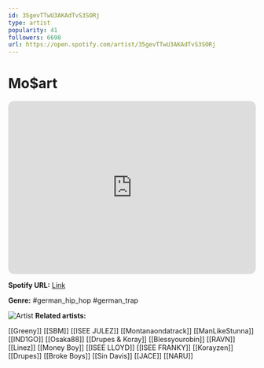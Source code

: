 ```yaml
---
id: 35gevTTwU3AKAdTvS3SORj
type: artist
popularity: 41
followers: 6698
url: https://open.spotify.com/artist/35gevTTwU3AKAdTvS3SORj
---
```

# Mo$art

<iframe style="border-radius:12px" src="https://open.spotify.com/embed/artist/35gevTTwU3AKAdTvS3SORj" width="100%" height="352" frameBorder="0" allowfullscreen="" allow="autoplay; clipboard-write; encrypted-media; fullscreen; picture-in-picture" loading="lazy"></iframe>

**Spotify URL:** [Link](https://open.spotify.com/artist/35gevTTwU3AKAdTvS3SORj)

**Genre:**  #german_hip_hop #german_trap

![Artist](https://i.scdn.co/image/ab6761610000e5eb640a71f1602b26d1f54406b7)
**Related artists:**

[[Greeny]]
[[SBM]]
[[ISEE JULEZ]]
[[Montanaondatrack]]
[[ManLikeStunna]]
[[IND1GO]]
[[Osaka88]]
[[Drupes & Koray]]
[[Blessyourobin]]
[[RAVN]]
[[Linez]]
[[Money Boy]]
[[ISEE LLOYD]]
[[ISEE FRANKY]]
[[Korayzen]]
[[Drupes]]
[[Broke Boys]]
[[Sin Davis]]
[[JACE]]
[[NARU]]
